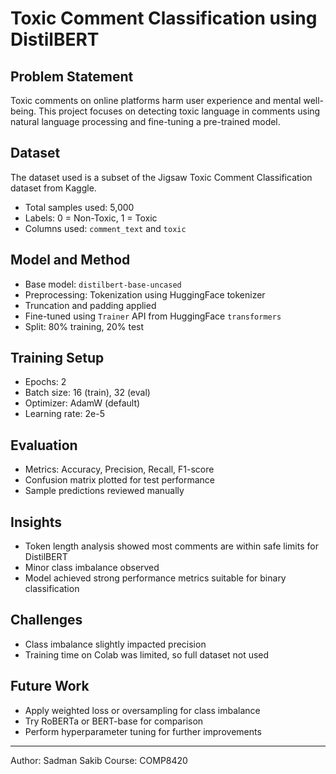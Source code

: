 
# Toxic Comment Classification using DistilBERT

## Problem Statement
Toxic comments on online platforms harm user experience and mental well-being. This project focuses on detecting toxic language in comments using natural language processing and fine-tuning a pre-trained model.

## Dataset
The dataset used is a subset of the Jigsaw Toxic Comment Classification dataset from Kaggle.
- Total samples used: 5,000
- Labels: 0 = Non-Toxic, 1 = Toxic
- Columns used: `comment_text` and `toxic`

## Model and Method
- Base model: `distilbert-base-uncased`
- Preprocessing: Tokenization using HuggingFace tokenizer
- Truncation and padding applied
- Fine-tuned using `Trainer` API from HuggingFace `transformers`
- Split: 80% training, 20% test

## Training Setup
- Epochs: 2
- Batch size: 16 (train), 32 (eval)
- Optimizer: AdamW (default)
- Learning rate: 2e-5

## Evaluation
- Metrics: Accuracy, Precision, Recall, F1-score
- Confusion matrix plotted for test performance
- Sample predictions reviewed manually

## Insights
- Token length analysis showed most comments are within safe limits for DistilBERT
- Minor class imbalance observed
- Model achieved strong performance metrics suitable for binary classification

## Challenges
- Class imbalance slightly impacted precision
- Training time on Colab was limited, so full dataset not used

## Future Work
- Apply weighted loss or oversampling for class imbalance
- Try RoBERTa or BERT-base for comparison
- Perform hyperparameter tuning for further improvements

---

Author: Sadman Sakib
Course: COMP8420

